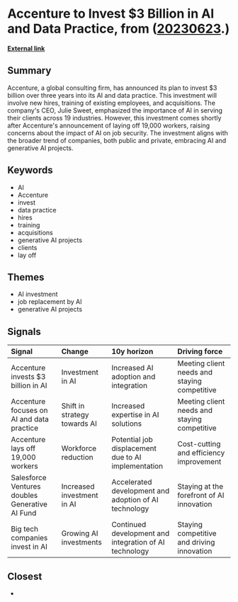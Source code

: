 # __Accenture to Invest $3 Billion in AI and Data Practice__, from ([20230623](https://kghosh.substack.com/p/20230623).)

__[External link](https://news.crunchbase.com/ai-robotics/accenture-artificial-intelligence-investment/?utm_source=pocket_saves)__



## Summary

Accenture, a global consulting firm, has announced its plan to invest $3 billion over three years into its AI and data practice. This investment will involve new hires, training of existing employees, and acquisitions. The company's CEO, Julie Sweet, emphasized the importance of AI in serving their clients across 19 industries. However, this investment comes shortly after Accenture's announcement of laying off 19,000 workers, raising concerns about the impact of AI on job security. The investment aligns with the broader trend of companies, both public and private, embracing AI and generative AI projects.

## Keywords

* AI
* Accenture
* invest
* data practice
* hires
* training
* acquisitions
* generative AI projects
* clients
* lay off

## Themes

* AI investment
* job replacement by AI
* generative AI projects

## Signals

| Signal                                         | Change                       | 10y horizon                                            | Driving force                                |
|:-----------------------------------------------|:-----------------------------|:-------------------------------------------------------|:---------------------------------------------|
| Accenture invests $3 billion in AI             | Investment in AI             | Increased AI adoption and integration                  | Meeting client needs and staying competitive |
| Accenture focuses on AI and data practice      | Shift in strategy towards AI | Increased expertise in AI solutions                    | Meeting client needs and staying competitive |
| Accenture lays off 19,000 workers              | Workforce reduction          | Potential job displacement due to AI implementation    | Cost-cutting and efficiency improvement      |
| Salesforce Ventures doubles Generative AI Fund | Increased investment in AI   | Accelerated development and adoption of AI technology  | Staying at the forefront of AI innovation    |
| Big tech companies invest in AI                | Growing AI investments       | Continued development and integration of AI technology | Staying competitive and driving innovation   |

## Closest

* 